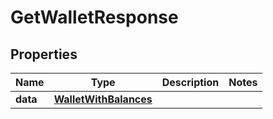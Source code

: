 

# GetWalletResponse


## Properties

| Name | Type | Description | Notes |
|------------ | ------------- | ------------- | -------------|
|**data** | [**WalletWithBalances**](WalletWithBalances.md) |  |  |



